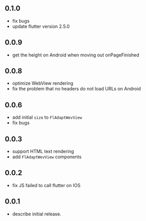 ## 0.1.0
 * fix bugs
 * update flutter version 2.5.0
## 0.0.9
 * get the height on Android when moving out onPageFinished
## 0.0.8
 * optimize WebView rendering
 * fix the problem that no headers do not load URLs on Android
## 0.0.6
 * add initial `size` to `FlAdaptWevView`
 * fix bugs
## 0.0.3
 * support HTML text rendering 
 * add `FlAdaptWevView` components
## 0.0.2
 * fix JS failed to call flutter on IOS
## 0.0.1
 * describe initial release.
